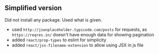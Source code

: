 ## Simplified version

Did not install any package. Used what is given.

- used `http://jsonplaceholder.typicode.com/posts` for requests, as `https://reqres.in/` doesn't have enough data for showing pagination
- added `react/prop-types` to eslint for simplicity
- added `react/jsx-filename-extension` to allow using JSX in js file